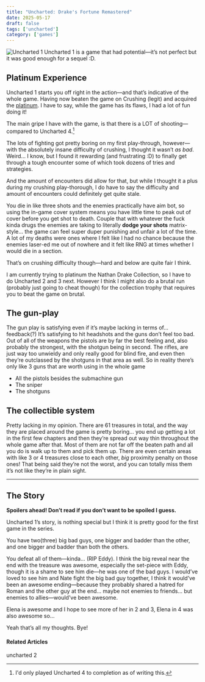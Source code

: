 ```yaml
---
title: "Uncharted: Drake's Fortune Remastered"
date: 2025-05-17
draft: false
tags: ['uncharted']
category: ['games']
---
```


![Uncharted 1](images/Uncharted_1.jpeg)
Uncharted 1 is a game that had potential—it’s not perfect but it was good enough for a sequel :D.

## Platinum Experience

Uncharted 1 starts you off right in the action—and that’s indicative of the whole game. Having now beaten the game on Crushing (legit) and acquired the [platinum](https://youtu.be/wnW1rw-geFU). I have to say, while the game has its flaws, I had a lot of fun doing it!

The main gripe I have with the game, is that there is a LOT of shooting—compared to Uncharted 4.[^1]


The lots of fighting got pretty boring on my first play-through, however—with the absolutely insane difficulty of crushing, I thought it wasn’t *as bad*. Weird… I know, but I found it rewarding (and frustrating :D) to finally get through a tough encounter some of which took dozens of tries and strategies.

And the amount of encounters did allow for that, but while I thought it a plus during my crushing play-thorough, I do have to say the difficulty and amount of encounters could definitely get quite stale.

You die in like three shots and the enemies practically have aim bot, so using the in-game cover system means you have little time to peak out of cover before you get shot to death. Couple that with whatever the fuck kinda drugs the enemies are taking to literally **dodge your shots** matrix-style… the game can feel super duper punishing and unfair a lot of the time. A lot of my deaths were ones where I felt like I had no chance because the enemies laser-ed me out of nowhere and it felt like RNG at times whether I would die in a section.

That’s on crushing difficulty though—hard and below are quite fair I think.

I am currently trying to platinum the Nathan Drake Collection, so I have to do Uncharted 2 and 3 next. However I think I might also do a brutal run (probably just going to cheat though) for the collection trophy that requires you to beat the game on brutal.

## The gun-play
The gun play is satisfying even if it’s maybe lacking in terms of… feedback(?) It’s satisfying to hit headshots and the guns don’t feel too bad. Out of all of the weapons the pistols are by far the best feeling and, also probably the strongest, with the shotgun being in second. The rifles, are just way too unwieldy and only really good for blind fire, and even then they’re outclassed by the shotguns in that area as well. So in reality there’s only like 3 guns that are worth using in the whole game

- All the pistols besides the submachine gun
- The sniper
- The shotguns

## The collectible system
Pretty lacking in my opinion. There are 61 treasures in total, and the way they are placed around the game is pretty boring… you end up getting a lot in the first few chapters and then they’re spread out way thin throughout the whole game after that. Most of them are not far off the beaten path and all you do is walk up to them and pick them up. There are even certain areas with like 3 or 4 treasures close to each other, *big* proximity penalty on those ones! That being said they’re not the worst, and you can totally miss them it’s not like they’re in plain sight.

---

## The Story

**Spoilers ahead! Don’t read if you don’t want to be spoiled I guess.**


Uncharted 1’s story, is nothing special but I think it is pretty good for the first game in the series.

You have two(three) big bad guys, one bigger and badder than the other, and one bigger and badder than both the others.

You defeat all of them—kinda… (RIP Eddy). I think the big reveal near the end with the treasure was awesome, especially the set-piece with Eddy, though it is a shame to see him die—he was one of the bad guys. I would’ve loved to see him and Nate fight the big bad guy together, I think it would’ve been an awesome ending—because they probably shared a hatred for Roman and the other guy at the end… maybe not enemies to friends… but enemies to allies—would’ve been awesome.

Elena is awesome and I hope to see more of her in 2 and 3, Elena in 4 was also awesome so…

Yeah that’s all my thoughts. Bye!

[^1]: I'd only played Uncharted 4 to completion as of writing this.

#### Related Articles
uncharted 2
